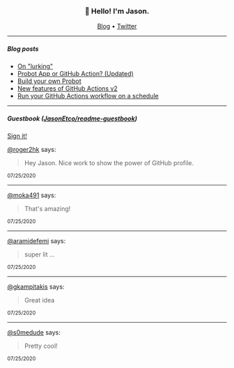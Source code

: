 <h3 align="center">👋 Hello! I'm Jason.</h3>

<p align="center">
  <a href="https://jasonet.co">Blog</a> •
  <a href="https://twitter.com/JasonEtco">Twitter</a>
</p>

---

##### Blog posts

<!--START_SECTION:posts-->
* [On &quot;lurking&quot;](https:&#x2F;&#x2F;jasonet.co&#x2F;posts&#x2F;on-lurking&#x2F;)
* [Probot App or GitHub Action? (Updated)](https:&#x2F;&#x2F;jasonet.co&#x2F;posts&#x2F;probot-app-or-github-action-v2&#x2F;)
* [Build your own Probot](https:&#x2F;&#x2F;jasonet.co&#x2F;posts&#x2F;build-your-own-probot&#x2F;)
* [New features of GitHub Actions v2](https:&#x2F;&#x2F;jasonet.co&#x2F;posts&#x2F;new-features-of-github-actions&#x2F;)
* [Run your GitHub Actions workflow on a schedule](https:&#x2F;&#x2F;jasonet.co&#x2F;posts&#x2F;scheduled-actions&#x2F;)
<!--END_SECTION:posts-->

---

##### Guestbook ([JasonEtco/readme-guestbook](https://github.com/JasonEtco/readme-guestbook))

<a href="https://readme-guestbook.now.sh">Sign it!</a>

<!--START_SECTION:guestbook-->
[@roger2hk](https://github.com/roger2hk) says:

> Hey Jason. Nice work to show the power of GitHub profile.

<sup>07/25/2020</sup>


---

[@moka491](https://github.com/moka491) says:

> That's amazing!

<sup>07/25/2020</sup>


---

[@aramidefemi](https://github.com/aramidefemi) says:

> super lit ...

<sup>07/25/2020</sup>


---

[@gkampitakis](https://github.com/gkampitakis) says:

> Great idea

<sup>07/25/2020</sup>


---

[@s0medude](https://github.com/s0medude) says:

> Pretty cool!

<sup>07/25/2020</sup>

<!--END_SECTION:guestbook-->
<!--GUESTBOOK_LIST [{"name":"roger2hk","message":"Hey Jason. Nice work to show the power of GitHub profile.","date":"07/25/2020"},{"name":"moka491","message":"That's amazing!","date":"07/25/2020"},{"name":"aramidefemi","message":"super lit ...","date":"07/25/2020"},{"name":"gkampitakis","message":"Great idea","date":"07/25/2020"},{"name":"s0medude","message":"Pretty cool!","date":"07/25/2020"}]-->
